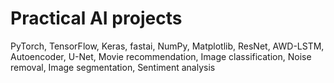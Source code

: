 # Practical AI projects
PyTorch, TensorFlow, Keras, fastai, NumPy, Matplotlib, ResNet, AWD-LSTM, Autoencoder, U-Net, Movie recommendation, Image classification, Noise removal, Image segmentation, Sentiment analysis
